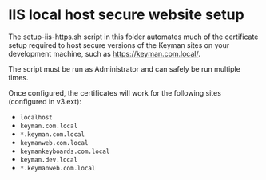 # IIS local host secure website setup

The setup-iis-https.sh script in this folder automates much of the certificate
setup required to host secure versions of the Keyman sites on your development
machine, such as https://keyman.com.local/.

The script must be run as Administrator and can safely be run multiple times.

Once configured, the certificates will work for the following sites (configured in v3.ext):
- `localhost`
- `keyman.com.local`
- `*.keyman.com.local`
- `keymanweb.com.local`
- `keymankeyboards.com.local`
- `keyman.dev.local`
- `*.keymanweb.com.local`
